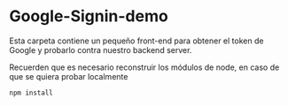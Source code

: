 # Google-Signin-demo

Esta carpeta contiene un pequeño front-end para obtener el token de Google y probarlo contra nuestro backend server.

Recuerden que es necesario reconstruir los módulos de node, en caso de que se quiera probar localmente

```
npm install 
```